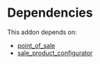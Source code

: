 # Dependencies

This addon depends on:

- [point_of_sale](https://github.com/bringout/oca-ocb-sale)
- [sale_product_configurator](https://github.com/bringout/oca-ocb-sale)
